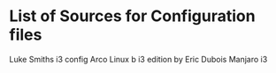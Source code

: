 # List of Sources for Configuration files
Luke Smiths i3 config
Arco Linux b i3 edition by Eric Dubois
Manjaro i3
